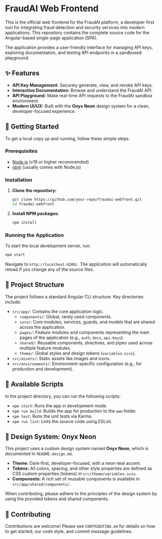 # FraudAI Web Frontend

This is the official web frontend for the FraudAI platform, a developer-first tool for integrating fraud detection and security services into modern applications. This repository contains the complete source code for the Angular-based single-page application (SPA).

The application provides a user-friendly interface for managing API keys, exploring documentation, and testing API endpoints in a sandboxed playground.

## ✨ Features

-   **API Key Management:** Securely generate, view, and revoke API keys.
-   **Interactive Documentation:** Browse and understand the FraudAI API.
-   **API Playground:** Make real-time API requests to the FraudAI sandbox environment.
-   **Modern UI/UX:** Built with the **Onyx Neon** design system for a clean, developer-focused experience.

## 🚀 Getting Started

To get a local copy up and running, follow these simple steps.

### Prerequisites

-   [Node.js](https://nodejs.org/) (v18 or higher recommended)
-   [npm](https://www.npmjs.com/) (usually comes with Node.js)

### Installation

1.  **Clone the repository:**
    ```sh
    git clone https://github.com/your-repo/fraudai-webfront.git
    cd fraudai-webfront
    ```

2.  **Install NPM packages:**
    ```sh
    npm install
    ```

### Running the Application

To start the local development server, run:

```sh
npm start
```

Navigate to `http://localhost:4200/`. The application will automatically reload if you change any of the source files.

## 📂 Project Structure

The project follows a standard Angular CLI structure. Key directories include:

-   `src/app/`: Contains the core application logic.
    -   `components/`: Global, rarely used components.
    -   `core/`: Core modules, services, guards, and models that are shared across the application.
    -   `pages/`: Feature modules and components representing the main pages of the application (e.g., `auth`, `docs`, `api-keys`).
    -   `shared/`: Reusable components, directives, and pipes used across multiple feature modules.
    -   `theme/`: Global styles and design tokens (`variables.scss`).
-   `src/assets/`: Static assets like images and icons.
-   `src/environments/`: Environment-specific configuration (e.g., for production and development).

## 📜 Available Scripts

In the project directory, you can run the following scripts:

-   `npm start`: Runs the app in development mode.
-   `npm run build`: Builds the app for production to the `www` folder.
-   `npm test`: Runs the unit tests via Karma.
-   `npm run lint`: Lints the source code using ESLint.

## 🎨 Design System: Onyx Neon

This project uses a custom design system named **Onyx Neon**, which is documented in `README.design.md`.

-   **Theme:** Dark-first, developer-focused, with a neon-teal accent.
-   **Tokens:** All colors, spacing, and other style properties are defined as CSS custom properties (tokens) in `src/theme/variables.scss`.
-   **Components:** A rich set of reusable components is available in `src/app/shared/components/`.

When contributing, please adhere to the principles of the design system by using the provided tokens and shared components.

## 🤝 Contributing

Contributions are welcome! Please see `CONTRIBUTING.md` for details on how to get started, our code style, and commit message guidelines.

